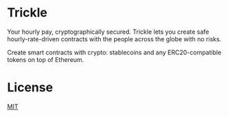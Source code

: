 # Trickle

Your hourly pay, cryptographically secured. Trickle lets you create safe hourly-rate-driven contracts with the people across the globe with no risks.

Create smart contracts with crypto: stablecoins and any ERC20-compatible tokens on top of Ethereum.

# License

[MIT](LICENSE)